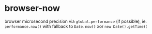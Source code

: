 # browser-now
browser microsecond precision via `global.performance` (if possible), ie. `performance.now()` with fallback to `Date.now()` xor `new Date().getTime()`